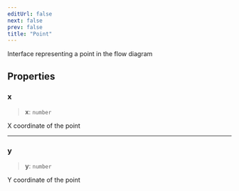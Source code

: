 ```yaml
---
editUrl: false
next: false
prev: false
title: "Point"
---
```


Interface representing a point in the flow diagram

## Properties

### x

> **x**: `number`

X coordinate of the point

***

### y

> **y**: `number`

Y coordinate of the point
